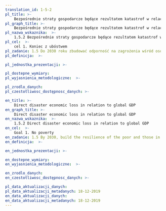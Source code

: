 ```yaml
---
translation_id: 1-5-2
pl_title: >-
    Bezpośrednie straty gospodarcze będące rezultatem katastrof w relacji do globalnego PKB
pl_graph_title: >-
    Bezpośrednie straty gospodarcze będące rezultatem katastrof w relacji do globalnego PKB
pl_nazwa_wskaznika:  >-
    1.5.2 Bezpośrednie straty gospodarcze będące rezultatem katastrof w relacji do globalnego PKB
pl_cel:  >-
    cel 1. Koniec z ubóstwem
pl_zadanie: 1.5 Do 2030 roku zbudować odporność na zagrożenia wśród osób ubogich i narażonych na zagrożenia, zmniejszyć ich podatność na zagrożenia i bezbronność wobec ekstremalnych zjawisk klimatycznych oraz innych wstrząsów gospodarczych, społecznych i środowiskowych, a także katastrof naturalnych
pl_definicja:  >-

pl_jednostka_prezentacji: >-

pl_dostepne_wymiary:
pl_wyjasnienia_metodologiczne:  >-

pl_zrodlo_danych:
pl_czestotliwosc_dostępnosc_danych: >-

en_title: >-
    Direct disaster economic loss in relation to global GDP
en_graph_title: >-
    Direct disaster economic loss in relation to global GDP
en_nazwa_wskaznika:  >-
    1.5.2 Direct disaster economic loss in relation to global GDP
en_cel:  >-
    Goal 1. No poverty
en_zadanie: 1.5 By 2030, build the resilience of the poor and those in vulnerable situations and reduce their exposure and vulnerability to climate-related extreme events and other economic, social and environmental shocks and disasters
en_definicja:  >-

en_jednostka_prezentacji: >-

en_dostepne_wymiary:
en_wyjasnienia_metodologiczne:  >-

en_zrodlo_danych:
en_czestotliwosc_dostępnosc_danych: >-

pl_data_aktualizacji_danych:
pl_data_aktualizacji_metadanych: 18-12-2019
en_data_aktualizacji_danych:
en_data_aktualizacji_metadanych: 18-12-2019  
---
```

